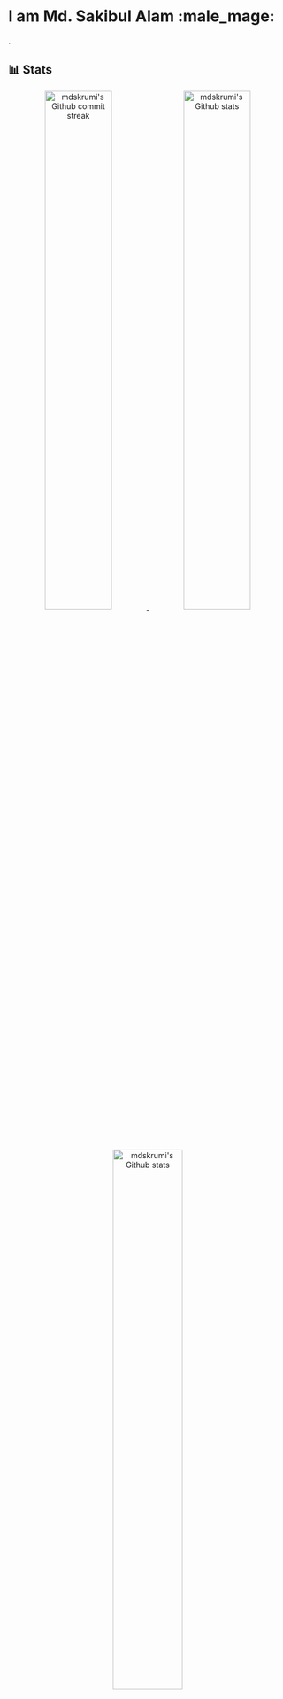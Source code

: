 # I am Md. Sakibul Alam :male_mage:

. 

<!--
**mdskrumi/mdskrumi** is a ✨ _special_ ✨ repository because its `README.md` (this file) appears on your GitHub profile.

Here are some ideas to get you started:

- 🔭 I’m currently working on ...
- 🌱 I’m currently learning ...
- 👯 I’m looking to collaborate on ...
- 🤔 I’m looking for help with ...
- 💬 Ask me about ...
- 📫 How to reach me: ...
- 😄 Pronouns: ...
- ⚡ Fun fact: ...
-->

## **📊 Stats**

<div align="center" style="text-align:center">
    <a href="#">
        <img width="49%" src="https://github-readme-streak-stats.herokuapp.com/?user=mdskrumi&theme=cobalt"
            alt="mdskrumi's Github commit streak">
    </a>
       <a href="#">
        <img width="49%" src="https://github-readme-stats.vercel.app/api?username=mdskrumi&show_icons=true&theme=buefy&count_private=true"
            alt="mdskrumi's Github stats">
    </a>
</div>

<div align="center" style="text-align:center">
     <a href="#">
        <img width="50%" src="https://github-readme-stats.vercel.app/api/top-langs/?username=mdskrumi&layout=compact&hide_title=true"
            alt="mdskrumi's Github stats">
    </a>
</div>




